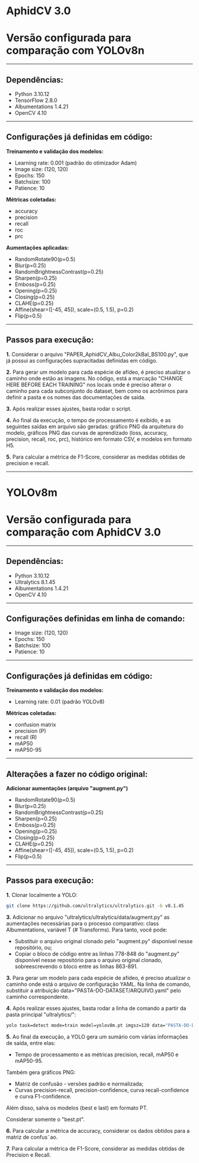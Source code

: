 # AphidCV 3.0
# Versão configurada para comparação com YOLOv8n
***

## Dependências:

- Python 3.10.12
- TensorFlow 2.8.0
- Albumentations 1.4.21
- OpenCV 4.10

***

## Configurações já definidas em código:

**Treinamento e validação dos modelos:**

- Learning rate: 0.001 (padrão do otimizador Adam)
- Image size: (120, 120)
- Epochs: 150
- Batchsize: 100
- Patience: 10

**Métricas coletadas:**

- accuracy
- precision
- recall
- roc
- prc

**Aumentações aplicadas:**

- RandomRotate90(p=0.5)
- Blur(p=0.25)
- RandomBrightnessContrast(p=0.25)
- Sharpen(p=0.25)
- Emboss(p=0.25)
- Opening(p=0.25)
- Closing(p=0.25)
- CLAHE(p=0.25)
- Affine(shear=([-45, 45]), scale=(0.5, 1.5), p=0.2)
- Flip(p=0.5)

***

## Passos para execução:

**1.** Considerar o arquivo "PAPER_AphidCV_Albu_Color2kBal_BS100.py", que já possui as configurações supracitadas definidas em código.

**2.** Para gerar um modelo para cada espécie de afídeo, é preciso atualizar o caminho onde estão as imagens. No código, está a marcação "CHANGE HERE BEFORE EACH TRAINING" nos locais onde é preciso alterar o caminho para cada subconjunto do dataset, bem como os acrônimos para definir a pasta e os nomes das documentações de saída.

**3.** Após realizar esses ajustes, basta rodar o script.

**4.** Ao final da execução, o tempo de processamento é exibido, e as seguintes saídas em arquivo são geradas: gráfico PNG da arquitetura do modelo, gráficos PNG das curvas de aprendizado (loss, accuracy, precision, recall, roc, prc), histórico em formato CSV, e modelos em formato H5.

**5.** Para calcular a métrica de F1-Score, considerar as medidas obtidas de precision e recall.


***


# YOLOv8m
# Versão configurada para comparação com AphidCV 3.0

***

## Dependências:

- Python 3.10.12
- Ultralytics 8.1.45
- Albumentations 1.4.21
- OpenCV 4.10

***

## Configurações definidas em linha de comando:

- Image size: (120, 120)
- Epochs: 150
- Batchsize: 100
- Patience: 10

***

## Configurações já definidas em código:

**Treinamento e validação dos modelos:**
- Learning rate: 0.01 (padrão YOLOv8)

**Métricas coletadas:**
- confusion matrix
- precision (P)
- recall (R)
- mAP50
- mAP50-95
  
***

## Alterações a fazer no código original:

**Adicionar aumentações (arquivo "augment.py")**
- RandomRotate90(p=0.5)
- Blur(p=0.25)
- RandomBrightnessContrast(p=0.25)
- Sharpen(p=0.25)
- Emboss(p=0.25)
- Opening(p=0.25)
- Closing(p=0.25)
- CLAHE(p=0.25)
- Affine(shear=([-45, 45]), scale=(0.5, 1.5), p=0.2)
- Flip(p=0.5)
  
***

## Passos para execução:

**1.** Clonar localmente a YOLO:
```bash
git clone https://github.com/ultralytics/ultralytics.git -b v8.1.45
```
**3.** Adicionar no arquivo "ultralytics/ultralytics/data/augment.py" as aumentações necessárias para o processo comparativo: class Albumentations, variável T (# Transforms).
Para tanto, você pode:

- Substituir o arquivo original clonado pelo "augment.py" disponível nesse repositório, ou;
- Copiar o bloco de código entre as linhas 778-848 do "augment.py" disponível nesse repositório para o arquivo original clonado, sobreescrevendo o bloco entre as linhas 863-891.

**3.** Para gerar um modelo para cada espécie de afídeo, é preciso atualizar o caminho onde está o arquivo de configuração YAML. Na linha de comando, substituir a atribuição data="PASTA-DO-DATASET/ARQUIVO.yaml" pelo caminho correspondente.

**4.** Após realizar esses ajustes, basta rodar a linha de comando a partir da pasta principal "ultralytics/":

```bash
yolo task=detect mode=train model=yolov8m.pt imgsz=120 data="PASTA-DO-DATASET/ARQUIVO.yaml" epochs=150 batch=100 workers=20 device=0 val=True keras=True patience=10 augment=true
```

**5.** Ao final da execução, a YOLO gera um sumário com várias informações de saída, entre elas: 
- Tempo de processamento e as métricas precision, recall, mAP50 e mAP50-95.

Também gera gráficos PNG: 
- Matriz de confusão - versões padrão e normalizada;
- Curvas precision-recall, precision-confidence, curva recall-confidence e curva F1-confidence. 

Além disso, salva os modelos (best e last) em formato PT. 

Considerar somente o "best.pt".

**6.** Para calcular a métrica de accuracy, considerar os dados obtidos para a matriz de confus˜ao.

**7.** Para calcular a métrica de F1-Score, considerar as medidas obtidas de Precision e Recall.
